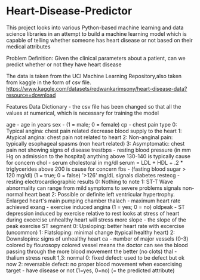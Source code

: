 # Heart-Disease-Predictor
This project looks into various Python-based machine learning and data science libraries 
in an attempt to build a machine learning model which is capable of telling whether someone has heart disease or not based on their medical attributes

Problem Definition:
Given the clinical parameters about a patient, can we predict whether or not they have heart disease

The data is taken from the UCI Machine Learning Repository,also taken from kaggle in the form of csv file.
https://www.kaggle.com/datasets/redwankarimsony/heart-disease-data?resource=download

Features
Data Dictionary - the csv file has been changed so that all the values at numerical, which is necessary for training the model

age - age in years
sex - (1 = male; 0 = female)
cp - chest pain type
0: Typical angina: chest pain related decrease blood supply to the heart
1: Atypical angina: chest pain not related to heart
2: Non-anginal pain: typically esophageal spasms (non heart related)
3: Asymptomatic: chest pain not showing signs of disease
trestbps - resting blood pressure (in mm Hg on admission to the hospital)
anything above 130-140 is typically cause for concern
chol - serum cholestoral in mg/dl
serum = LDL + HDL + .2 * triglycerides
above 200 is cause for concern
fbs - (fasting blood sugar > 120 mg/dl) (1 = true; 0 = false)
'>126' mg/dL signals diabetes
restecg - resting electrocardiographic results
0: Nothing to note
1: ST-T Wave abnormality can range from mild symptoms to severe problems signals non-normal heart beat
2: Possible or definite left ventricular hypertrophy. Enlarged heart's main pumping chamber
thalach - maximum heart rate achieved
exang - exercise induced angina (1 = yes; 0 = no)
oldpeak - ST depression induced by exercise relative to rest
looks at stress of heart during excercise
unhealthy heart will stress more
slope - the slope of the peak exercise ST segment
0: Upsloping: better heart rate with excercise (uncommon)
1: Flatsloping: minimal change (typical healthy heart)
2: Downslopins: signs of unhealthy heart
ca - number of major vessels (0-3) colored by flourosopy
colored vessel means the doctor can see the blood passing through
the more blood movement the better (no clots)
thal - thalium stress result
1,3: normal
0: fixed defect: used to be defect but ok now
2: reversable defect: no proper blood movement when excercising
target - have disease or not (1=yes, 0=no) (= the predicted attribute)
